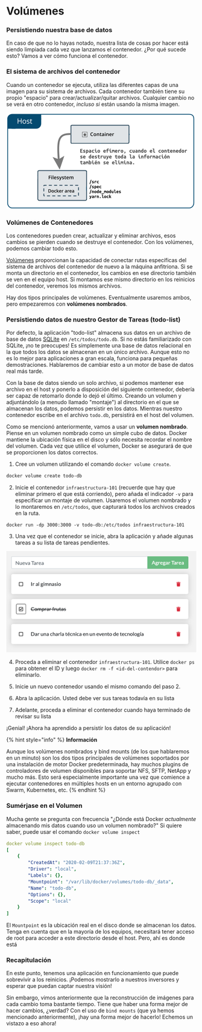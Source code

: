 # Volúmenes

### Persistiendo nuestra base de datos

En caso de que no lo hayas notado, nuestra lista de cosas por hacer está siendo limpiada cada vez que lanzamos el contenedor. ¿Por qué sucede esto? Vamos a ver cómo funciona el contenedor.

### El sistema de archivos del contenedor <a id="el-sistema-de-archivos-del-contenedor"></a>

Cuando un contenedor se ejecuta, utiliza las diferentes capas de una imagen para su sistema de archivos. Cada contenedor también tiene su propio "espacio" para crear/actualizar/quitar archivos. Cualquier cambio no se verá en otro contenedor, _incluso si_ están usando la misma imagen.

![](../../.gitbook/assets/concepto_efimero_contenedores.png)

### Volúmenes de Contenedores <a id="volumenes-de-contenedores"></a>

Los contenedores pueden crear, actualizar y eliminar archivos, esos cambios se pierden cuando se destruye el contenedor. Con los volúmenes, podemos cambiar todo esto.

[Volúmenes](https://docs.docker.com/storage/volumes/) proporcionan la capacidad de conectar rutas específicas del sistema de archivos del contenedor de nuevo a la máquina anfitriona. Si se monta un directorio en el contenedor, los cambios en ese directorio también se ven en el equipo host. Si montamos ese mismo directorio en los reinicios del contenedor, veremos los mismos archivos.

Hay dos tipos principales de volúmenes. Eventualmente usaremos ambos, pero empezaremos con **volúmenes nombrados**.

### Persistiendo datos de nuestro Gestor de Tareas \(todo-list\) <a id="persistiendo-datos-de-nuestro-gestor-de-tareas-todo-app"></a>

Por defecto, la aplicación "todo-list" almacena sus datos en un archivo de base de datos [SQLite](https://www.sqlite.org/index.html) en `/etc/todos/todo.db`. Si no estás familiarizado con SQLite, ¡no te preocupes! Es simplemente una base de datos relacional en la que todos los datos se almacenan en un único archivo. Aunque esto no es lo mejor para aplicaciones a gran escala, funciona para pequeñas demostraciones. Hablaremos de cambiar esto a un motor de base de datos real más tarde.

Con la base de datos siendo un solo archivo, si podemos mantener ese archivo en el host y ponerlo a disposición del siguiente contenedor, debería ser capaz de retomarlo donde lo dejó el último. Creando un volumen y adjuntándolo \(a menudo llamado "montaje"\) al directorio en el que se almacenan los datos, podemos persistir en los datos. Mientras nuestro contenedor escribe en el archivo `todo.db`, persistirá en el host del volumen.

Como se mencionó anteriormente, vamos a usar un **volumen nombrado**. Piense en un volumen nombrado como un simple cubo de datos. Docker mantiene la ubicación física en el disco y sólo necesita recordar el nombre del volumen. Cada vez que utilice el volumen, Docker se asegurará de que se proporcionen los datos correctos.

1. Cree un volumen utilizando el comando `docker volume create`.

```bash
docker volume create todo-db
```

2. Inicie el contenedor `infraestructura-101` \(recuerde que hay que eliminar primero el que está corriendo\), pero añada el indicador `-v` para especificar un montaje de volumen. Usaremos el volumen nombrado y lo montaremos en `/etc/todos`, que capturará todos los archivos creados en la ruta.

```text
docker run -dp 3000:3000 -v todo-db:/etc/todos infraestructura-101
```

3. Una vez que el contenedor se inicie, abra la aplicación y añade algunas tareas a su lista de tareas pendientes.

![](../../.gitbook/assets/aplicacion-con-volumen.png)

4. Proceda a eliminar el contenedor `infraestructura-101`. Utilice `docker ps` para obtener el ID y luego `docker rm -f <id-del-contendor>` para eliminarlo.

5. Inicie un nuevo contenedor usando el mismo comando del paso 2.

6. Abra la aplicación. Usted debe ver sus tareas todavía en su lista

7. Adelante, proceda a eliminar el contenedor cuando haya terminado de revisar su lista

¡Genial! ¡Ahora ha aprendido a persistir los datos de su aplicación!

{% hint style="info" %}
**Información**

Aunque los volúmenes nombrados y bind mounts \(de los que hablaremos en un minuto\) son los dos tipos principales de volúmenes soportados por una instalación de motor Docker predeterminada, hay muchos plugins de controladores de volumen disponibles para soportar NFS, SFTP, NetApp y mucho más. Esto será especialmente importante una vez que comience a ejecutar contenedores en múltiples hosts en un entorno agrupado con Swarm, Kubernetes, etc.
{% endhint %}

### Sumérjase en el Volumen <a id="sumerjase-en-nuestro-volumen"></a>

Mucha gente se pregunta con frecuencia "¿Dónde está Docker _actualmente_ almacenando mis datos cuando uso un volumen nombrado?" Si quiere saber, puede usar el comando `docker volume inspect`

```yaml
docker volume inspect todo-db
[
    {
        "CreatedAt": "2020-02-09T21:37:36Z",
        "Driver": "local",
        "Labels": {},
        "Mountpoint": "/var/lib/docker/volumes/todo-db/_data",
        "Name": "todo-db",
        "Options": {},
        "Scope": "local"
    }
]
```

El `Mountpoint` es la ubicación real en el disco donde se almacenan los datos. Tenga en cuenta que en la mayoría de los equipos, necesitará tener acceso de root para acceder a este directorio desde el host. Pero, ahí es donde está

### Recapitulación <a id="recapitulacion"></a>

En este punto, tenemos una aplicación en funcionamiento que puede sobrevivir a los reinicios. ¡Podemos mostrarlo a nuestros inversores y esperar que puedan captar nuestra visión!

Sin embargo, vimos anteriormente que la reconstrucción de imágenes para cada cambio toma bastante tiempo. Tiene que haber una forma mejor de hacer cambios, ¿verdad? Con el uso de `bind mounts` \(que ya hemos mencionado anteriormente\), ¡hay una forma mejor de hacerlo! Echemos un vistazo a eso ahora!

